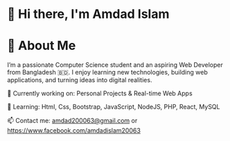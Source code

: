 # 👋 Hi there, I'm Amdad Islam

# 🚀 About Me

I’m a passionate Computer Science student and an aspiring Web Developer from Bangladesh 🇧🇩. I enjoy learning new technologies, building web applications, and turning ideas into digital realities.

🔭 Currently working on: Personal Projects & Real-time Web Apps

🌱 Learning: Html, Css, Bootstrap, JavaScript, NodeJS, PHP, React, MySQL

📫 Contact me: amdad200063@gmail.com or https://www.facebook.com/amdadislam20063


